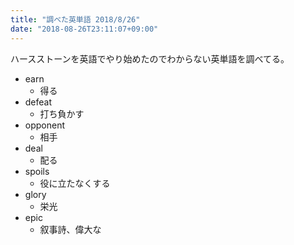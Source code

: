 ```yaml
---
title: "調べた英単語 2018/8/26"
date: "2018-08-26T23:11:07+09:00"
---
```


ハースストーンを英語でやり始めたのでわからない英単語を調べてる。

- earn
    - 得る
- defeat
    - 打ち負かす
- opponent
    - 相手
- deal
    - 配る
- spoils
    - 役に立たなくする
- glory
    - 栄光
- epic
    - 叙事詩、偉大な

